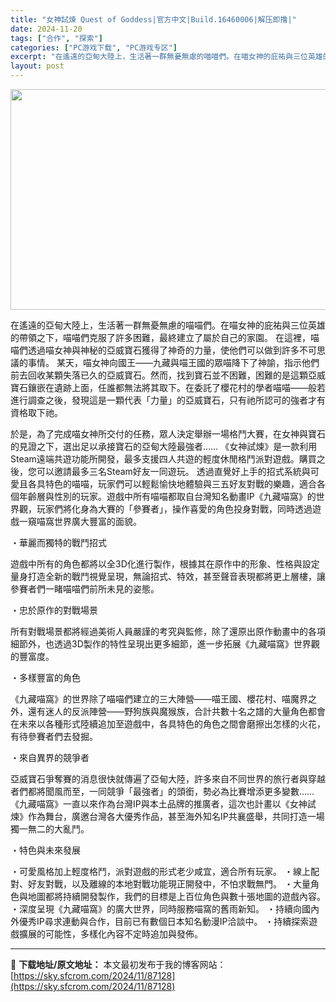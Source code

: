 ```yaml
---
title: "女神試煉 Quest of Goddess|官方中文|Build.16460006|解压即撸|"
date: 2024-11-20
tags: ["合作", "探索"]
categories: ["PC游戏下载", "PC游戏专区"]
excerpt: "在遙遠的亞甸大陸上，生活著一群無憂無慮的喵喵們。在喵女神的庇祐與三位英雄的帶領之下，喵喵們克服了許多困難，最終建立了屬於自己的家園。 在這裡，喵喵們透過喵女神與神秘的亞威寶石獲得了神奇的力量，使他們可以做到許多不可思議的事情。 某天，喵女神向國王——九藏與喵王國的眾喵降下了神諭，指示他們前去回收某顆&hellip;"
layout: post
---
```


<img class="aligncenter size-full wp-image-87077" src="https://sky.sfcrom.com/wp-content/uploads/2024/11/2024112008370792.webp" alt="" width="616" height="353" />

在遙遠的亞甸大陸上，生活著一群無憂無慮的喵喵們。在喵女神的庇祐與三位英雄的帶領之下，喵喵們克服了許多困難，最終建立了屬於自己的家園。
在這裡，喵喵們透過喵女神與神秘的亞威寶石獲得了神奇的力量，使他們可以做到許多不可思議的事情。
某天，喵女神向國王——九藏與喵王國的眾喵降下了神諭，指示他們前去回收某顆失落已久的亞威寶石。然而，找到寶石並不困難，困難的是這顆亞威寶石鑲嵌在遺跡上面，任誰都無法將其取下。在委託了櫻花村的學者喵喵——般若進行調查之後，發現這是一顆代表「力量」的亞威寶石，只有祂所認可的強者才有資格取下祂。

於是，為了完成喵女神所交付的任務，眾人決定舉辦一場格鬥大賽，在女神與寶石的見證之下，選出足以承接寶石的亞甸大陸最強者……
《女神試煉》是一款利用Steam遠端共遊功能所開發，最多支援四人共遊的輕度休閒格鬥派對遊戲。購買之後，您可以邀請最多三名Steam好友一同遊玩。
透過直覺好上手的招式系統與可愛且各具特色的喵喵，玩家們可以輕鬆愉快地體驗與三五好友對戰的樂趣，適合各個年齡層與性別的玩家。遊戲中所有喵喵都取自台灣知名動畫IP《九藏喵窩》的世界觀，玩家們將化身為大賽的「參賽者」，操作喜愛的角色投身對戰，同時透過遊戲一窺喵窩世界廣大豐富的面貌。

・華麗而獨特的戰鬥招式

遊戲中所有的角色都將以全3D化進行製作，根據其在原作中的形象、性格與設定量身打造全新的戰鬥視覺呈現，無論招式、特效，甚至聲音表現都將更上層樓，讓參賽者們一睹喵喵們前所未見的姿態。

・忠於原作的對戰場景

所有對戰場景都將經過美術人員嚴謹的考究與監修，除了還原出原作動畫中的各項細節外，也透過3D製作的特性呈現出更多細節，進一步拓展《九藏喵窩》世界觀的豐富度。

・多樣豐富的角色

《九藏喵窩》的世界除了喵喵們建立的三大陣營——喵王國、櫻花村、喵魔界之外，還有迷人的反派陣營——野狗族與魔猴族，合計共數十名之譜的大量角色都會在未來以各種形式陸續追加至遊戲中，各具特色的角色之間會磨擦出怎樣的火花，有待參賽者們去發掘。

・來自異界的競爭者

亞威寶石爭奪賽的消息很快就傳遍了亞甸大陸，許多來自不同世界的旅行者與穿越者們都將聞風而至，一同競爭「最強者」的頭銜，勢必為比賽增添更多變數……
《九藏喵窩》一直以來作為台灣IP與本土品牌的推廣者，這次也計畫以《女神試煉》作為舞台，廣邀台灣各大優秀作品，甚至海外知名IP共襄盛舉，共同打造一場獨一無二的大亂鬥。

・特色與未來發展

・可愛風格加上輕度格鬥，派對遊戲的形式老少咸宜，適合所有玩家。
・線上配對、好友對戰，以及離線的本地對戰功能現正開發中，不怕求戰無門。
・大量角色與地圖都將持續開發製作，我們的目標是上百位角色與數十張地圖的遊戲內容。
・深度呈現《九藏喵窩》的廣大世界，同時服務喵窩的舊雨新知。
・持續向國內外優秀IP尋求連動與合作，目前已有數個日本知名動漫IP洽談中。
・持續探索遊戲擴展的可能性，多樣化內容不定時追加與發佈。

---
📖 **下载地址/原文地址：** 本文最初发布于我的博客网站：[https://sky.sfcrom.com/2024/11/87128](https://sky.sfcrom.com/2024/11/87128)
